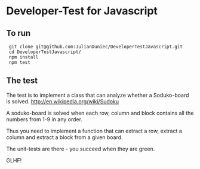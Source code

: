 Developer-Test for Javascript
=======================

## To run
`````````
 git clone git@github.com:JulianDuniec/DeveloperTestJavascript.git
 cd DeveloperTestJavascript/
 npm install
 npm test
 `````````
 
## The test

The test is to implement a class that can analyze whether a Soduko-board is solved. http://en.wikipedia.org/wiki/Sudoku  

A soduko-board is solved when each row, column and block contains all the numbers from 1-9 in any order.  

Thus you need to implement a function that can extract a row, extract a column and extract a block from a given board.  

The unit-tests are there - you succeed when they are green.  

GLHF!
